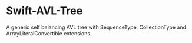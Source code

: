 # Swift-AVL-Tree
A generic self balancing AVL tree with SequenceType, CollectionType and ArrayLiteralConvertible extensions.
